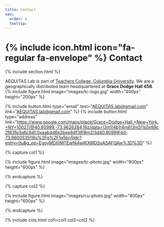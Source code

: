 ```yaml
---
title: Contact
nav:
  order: 6
  tooltip: 
---
```


# {% include icon.html icon="fa-regular fa-envelope" %} Contact


{% include section.html %}

AEQUITAS Lab is part of [Teachers College, Columbia University](https://www.tc.columbia.edu/). We are a geographically distributed team headquartered at **Grace Dodge Hall 458**.
{%
  include figure.html
  image="images/tc-logo.jpg"
  width="400px" height="200px"
%}

{%
  include button.html
  type="email"
  text="AEQUITAS.lab@gmail.com"
  link="AEQUITAS.lab@gmail.com"
%}
{%
  include button.html
  type="address"
  link="https://www.google.com/maps/place/Grace+Dodge+Hall,+New+York,+NY+10027/@40.80999,-73.9626284,16z/data=!3m1!4b1!4m6!3m5!1s0x89c2f63fe3a6c84f:0xaab4d6e2bee84f39!8m2!3d40.80999!4d-73.9600535!16s%2Fg%2F1q5bn5ldc?entry=ttu&g_ep=EgoyMDI0MTEwNi4wIKXMDSoASAFQAw%3D%3D"
%}

{% capture col1 %}

{%
  include figure.html
  image="images/tc-photo.jpg"
  width="800px" height="600px"
%}

{% endcapture %}

{% capture col2 %}

{%
  include figure.html
  image="images/cu-photo.jpg"
  width="800px" height="600px"
%}

{% endcapture %}

{% include cols.html col1=col1 col2=col2 %}